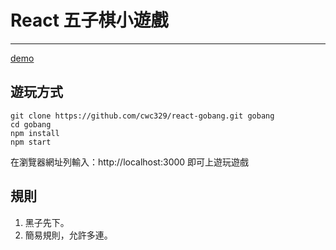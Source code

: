 # React 五子棋小遊戲
---
[demo](https://cwc329.github.io/gobang)
## 遊玩方式

```
git clone https://github.com/cwc329/react-gobang.git gobang
cd gobang
npm install
npm start
```
在瀏覽器網址列輸入：http://localhost:3000 即可上遊玩遊戲

## 規則
1. 黑子先下。
2. 簡易規則，允許多連。
